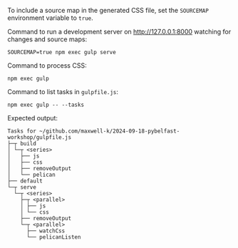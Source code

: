 <!-- vim: set filetype=markdown.htmlCommentNoSpell.cog : -->

To include a source map in the generated CSS file, set the `SOURCEMAP`
environment variable to `true`.

Command to run a development server on <http://127.0.0.1:8000> watching for
changes and source maps:

    SOURCEMAP=true npm exec gulp serve

Command to process CSS:

    npm exec gulp

Command to list tasks in `gulpfile.js`:

    npm exec gulp -- --tasks

Expected output:

<!--
[[[cog
from subprocess import run
completed = run(["npm", "exec", "gulp", "--", "--tasks"], capture_output=True, check=True)
cog.outl("\n```\n"+completed.stdout.decode()+"```\n")
]]] -->

```
Tasks for ~/github.com/maxwell-k/2024-09-18-pybelfast-workshop/gulpfile.js
├─┬ build
│ └─┬ <series>
│   ├── js
│   ├── css
│   ├── removeOutput
│   └── pelican
├── default
└─┬ serve
  └─┬ <series>
    ├─┬ <parallel>
    │ ├── js
    │ └── css
    ├── removeOutput
    └─┬ <parallel>
      ├── watchCss
      └── pelicanListen
```

<!-- [[[end]]] -->

